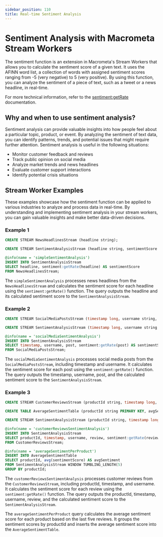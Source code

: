 ```yaml
---
sidebar_position: 110
title: Real-time Sentiment Analysis
---
```


# Sentiment Analysis with Macrometa Stream Workers

The sentiment function is an extension in Macrometa's Stream Workers that allows you to calculate the sentiment score of a given text. It uses the AFINN word list, a collection of words with assigned sentiment scores ranging from -5 (very negative) to 5 (very positive). By using this function, you can analyze the sentiment of a piece of text, such as a tweet or a news headline, in real-time.

For more technical information, refer to the [sentiment:getRate](query-guide/functions/sentiment/getrate.md) documentation.

## Why and when to use sentiment analysis?

Sentiment analysis can provide valuable insights into how people feel about a particular topic, product, or event. By analyzing the sentiment of text data, you can identify patterns, trends, and potential issues that might require further attention. Sentiment analysis is useful in the following situations:

- Monitor customer feedback and reviews
- Track public opinion on social media
- Analyze market trends and news headlines
- Evaluate customer support interactions
- Identify potential crisis situations

## Stream Worker Examples

These examples showcase how the sentiment function can be applied to various industries to analyze and process data in real-time. By understanding and implementing sentiment analysis in your stream workers, you can gain valuable insights and make better data-driven decisions.

### Example 1

```sql
CREATE STREAM NewsHeadlinesStream (headline string);

CREATE STREAM SentimentAnalysisStream (headline string, sentimentScore int);

@info(name = 'simpleSentimentAnalysis')
INSERT INTO SentimentAnalysisStream
SELECT headline, sentiment:getRate(headline) AS sentimentScore
FROM NewsHeadlinesStream;
```

The `simpleSentimentAnalysis` processes news headlines from the `NewsHeadlinesStream` and calculates the sentiment score for each headline using the `sentiment:getRate()` function. The query outputs the headline and its calculated sentiment score to the `SentimentAnalysisStream`.

### Example 2

```sql
CREATE STREAM SocialMediaPostsStream (timestamp long, username string, post string);

CREATE STREAM SentimentAnalysisStream (timestamp long, username string, post string, sentimentScore int);

@info(name = 'socialMediaSentimentAnalysis')
INSERT INTO SentimentAnalysisStream
SELECT timestamp, username, post, sentiment:getRate(post) AS sentimentScore
FROM SocialMediaPostsStream;
```

The `socialMediaSentimentAnalysis` processes social media posts from the `SocialMediaPostsStream`, including timestamp and username. It calculates the sentiment score for each post using the `sentiment:getRate()` function. The query outputs the timestamp, username, post, and the calculated sentiment score to the `SentimentAnalysisStream`.

### Example 3

```sql
CREATE STREAM CustomerReviewsStream (productId string, timestamp long, username string, review string);

CREATE TABLE AverageSentimentTable (productId string PRIMARY KEY, avgSentiment double);

CREATE STREAM SentimentAnalysisStream (productId string, timestamp long, username string, review string, sentimentScore int);

@info(name = 'customerReviewsSentimentAnalysis')
INSERT INTO SentimentAnalysisStream
SELECT productId, timestamp, username, review, sentiment:getRate(review) AS sentimentScore
FROM CustomerReviewsStream;

@info(name = 'averageSentimentPerProduct')
INSERT INTO AverageSentimentTable
SELECT productId, avg(sentimentScore) AS avgSentiment
FROM SentimentAnalysisStream WINDOW TUMBLING_LENGTH(5)
GROUP BY productId;
```

The `customerReviewsSentimentAnalysis` processes customer reviews from the `CustomerReviewsStream`, including productId, timestamp, and username. It calculates the sentiment score for each review using the `sentiment:getRate()` function. The query outputs the productId, timestamp, username, review, and the calculated sentiment score to the `SentimentAnalysisStream`.

The `averageSentimentPerProduct` query calculates the average sentiment score for each product based on the last five reviews. It groups the sentiment scores by productId and inserts the average sentiment score into the `AverageSentimentTable`.
